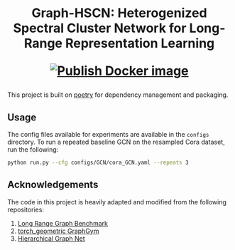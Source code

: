 <h1 align="center">
Graph-HSCN: Heterogenized Spectral Cluster Network for Long-Range Representation Learning

[![Publish Docker image](https://github.com/camille-004/gnn_DSC180B/actions/workflows/docker-image.yml/badge.svg?branch=master)](https://github.com/camille-004/gnn_DSC180B/actions/workflows/docker-image.yml)

</h1>

This project is built on [poetry](https://python-poetry.org/) for dependency management and packaging.

## Usage
The config files available for experiments are available in the `configs` directory. To run a repeated baseline GCN on the resampled Cora dataset, run the following:

```bash
python run.py --cfg configs/GCN/cora_GCN.yaml --repeats 3
```

## Acknowledgements
The code in this project is heavily adapted and modified from the following repositories:
1. [Long Range Graph Benchmark](https://github.com/vijaydwivedi75/lrgb)
2. [torch_geometric GraphGym](https://github.com/pyg-team/pytorch_geometric/tree/master/graphgym)
3. [Hierarchical Graph Net](https://github.com/rampasek/HGNet)
